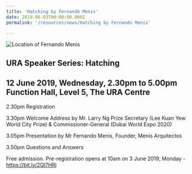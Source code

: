 ```yaml
---
title: 'Hatching by Fernando Menis'
date: 2019-06-03T00:00:00.000Z
permalink: '/resources/news/Hatching by Fernando Menis'

---
```


![Location of Fernando Menis](/images/Fernando.JPG)

URA Speaker Series: Hatching 
---
12 June 2019, Wednesday, 2.30pm to 5.00pm
Function Hall, Level 5, The URA Centre
---

2.30pm          Registration

3.30pm          Welcome Address by Mr. Larry Ng
                Prize Secretary (Lee Kuan Yew World City Prize) & Commissioner-General (Dubai World Expo 2020)

3.05pm          Presentation by Mr Fernando Menis, Founder, Menis Arquitectos  

3.50pm          Questions and Answers

Free admission. Pre-registration opens at 10am on 3 June 2019, Monday - https://bit.ly/2Ql7HRi


